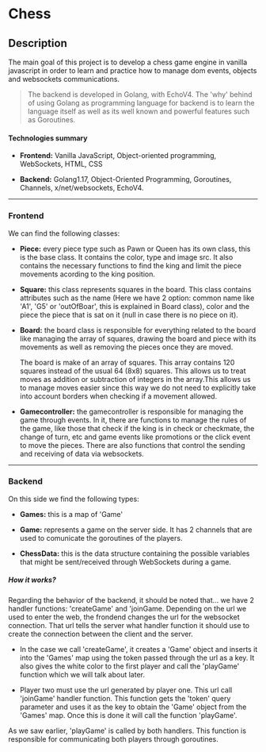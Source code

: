 # Chess

## Description
The main goal of this project is to develop a chess game engine in vanilla javascript in  order to learn and practice how to manage dom events, objects and websockets communications.

> The backend is developed in Golang, with EchoV4. The 'why' behind of using Golang as programming language for backend is to learn the language itself as well as its well known and powerful features such as Goroutines.



#### Technologies summary

- **Frontend:** Vanilla JavaScript, Object-oriented programming, WebSockets, HTML, CSS

- **Backend:** Golang1.17, Object-Oriented Programming, Goroutines, Channels, x/net/websockets, EchoV4.

------------



### Frontend

We can find the following classes:

- **Piece:** every piece type such as Pawn or Queen has its own class, this is the base class. It  contains the color, type and image src. It also contains the necessary functions to find the king and limit the piece movements acording to the king position.


- **Square:** this class represents squares in the board. This class contains attributes such as the name (Here we have 2 option: common name like 'A1', 'G5' or 'outOfBoar', this is explained in Board class), color and the piece the piece that is sat on it (null in case there is no piece on it).


- **Board:** the board class is responsible for everything related to the board like managing the array of squares, drawing the board and piece with its movements as well as removing the pieces once they are moved.

	The board is make of an array of squares. This array contains 120 squares instead of the usual 64 (8x8) squares. This allows us to treat moves as addition or subtraction of integers in the array.This allows us to manage moves easier since this way we do not need to explicitly take into account borders when checking if a movement allowed.


- **Gamecontroller:** the gamecontroller is responsible for managing the game through events. In it, there are functions to manage the rules of the game, like those that check if the king is in check or checkmate, the change of turn, etc and game events like promotions or the click event to move the pieces. There are also functions that control the sending and receiving of data via websockets.


------------


### Backend
On this side we find the following types:

- **Games:** this is a map of 'Game'

- **Game:** represents a game on the server side. It has 2 channels that are used to comunicate the goroutines of the players.

- **ChessData:** this is the data structure containing the possible variables that might be sent/received through WebSockets during a game.
 
##### How it works?

Regarding the behavior of the backend, it should be noted that... we have 2 handler functions: 'createGame' and 'joinGame. Depending on the url we used to enter the web, the frondend changes the url for the websocket connection. That url tells the server what handler function it should use to create the connection between the client and the server.

- In the case we call 'createGame', it creates a 'Game' object and inserts it into the 'Games' map using the token passed through the url as a key. It also gives the white color to the first player and call the 'playGame' function which we will talk about later.

- Player two must use the url generated by player one. This url call  'joinGame' handler function. This function gets the 'token' query parameter and uses it as the key to obtain the 'Game' object from the 'Games' map. Once  this is done it will call the function 'playGame'.

As we saw earlier, 'playGame' is called by both handlers. This function is responsible for communicating both players through goroutines.




